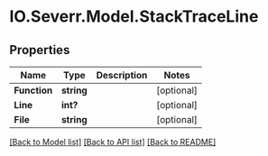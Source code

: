 # IO.Severr.Model.StackTraceLine
## Properties

Name | Type | Description | Notes
------------ | ------------- | ------------- | -------------
**Function** | **string** |  | [optional] 
**Line** | **int?** |  | [optional] 
**File** | **string** |  | [optional] 

[[Back to Model list]](../README.md#documentation-for-models) [[Back to API list]](../README.md#documentation-for-api-endpoints) [[Back to README]](../README.md)

